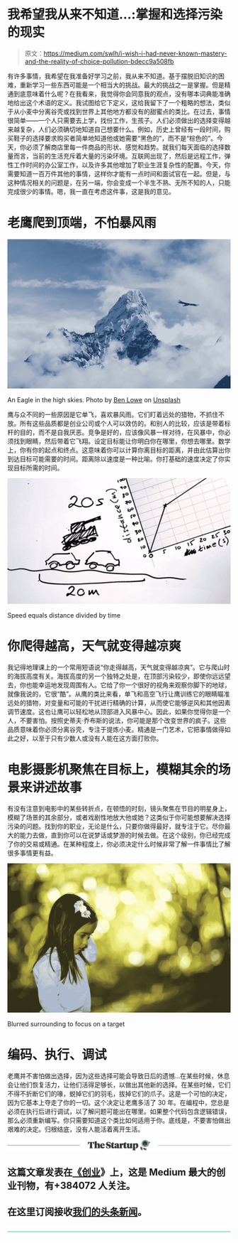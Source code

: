# 我希望我从来不知道…:掌握和选择污染的现实

> 原文：<https://medium.com/swlh/i-wish-i-had-never-known-mastery-and-the-reality-of-choice-pollution-bdecc9a508fb>

有许多事情，我希望在我准备好学习之前，我从来不知道。基于摆脱旧知识的困难，重新学习一些东西可能是一个相当大的挑战。最大的挑战之一是掌握。但是精通到底意味着什么呢？在我看来，我觉得你会同意我的观点，没有哪本词典能准确地给出这个术语的定义。我试图给它下定义，这给我留下了一个粗略的想法，类似于从小麦中分离谷壳或找到世界上其他地方都没有的甜蜜点的类比。在过去，事情很简单——一个人只需要去上学，找份工作，生孩子。人们必须做出的选择变得越来越复杂，人们必须确切地知道自己想要什么。例如，历史上曾经有一段时间，购买鞋子的选择要求购买者简单地知道他或她需要“黑色的”，而不是“棕色的”。今天，你必须了解商店里每一件商品的形状、感觉和趋势。就我们每天面临的选择数量而言，当前的生活充斥着大量的污染环境。互联网出现了，然后是远程工作，弹性工作时间的办公室工作，以及许多其他增加了职业生涯复杂性的配置。今天，你需要知道一百万件其他的事情，这样你才能有一点时间和面试官在一起。但是，与这种情况相关的问题是，在另一端，你会变成一个半生不熟、无所不知的人，只能完成很少的事情。嗯，我一直在考虑这件事，这是我的意见。

# 老鹰爬到顶端，不怕暴风雨

![](img/6a7495fcc4266be46ec39b513e8d0caf.png)

An Eagle in the high skies. Photo by [Ben Lowe](https://unsplash.com/photos/sqdY_rJg8wg?utm_source=unsplash&utm_medium=referral&utm_content=creditCopyText) on [Unsplash](https://unsplash.com/search/photos/eagle?utm_source=unsplash&utm_medium=referral&utm_content=creditCopyText)

鹰与众不同的一些原因是它单飞，喜欢暴风雨。它们盯着远处的猎物，不抓住不放。所有这些品质都是创业公司或个人可以效仿的。和别人的比较，应该是带着标杆的目的，而不是自我厌恶。竞争是好的，应该像风暴一样对待，在风暴中，你必须找到眼睛，然后带着它飞翔。设定目标能让你明白你在哪里，你想去哪里。数学上，你有你的起点和终点。这意味着你可以计算你离目标的距离，并由此估算出你到达目标可能需要的时间。距离除以速度是一种比喻。你打基础的速度决定了你实现目标所需的时间。

![](img/041d51b255e6625dc1f8d52bdd8d601d.png)

Speed equals distance divided by time

# 你爬得越高，天气就变得越凉爽

我记得地理课上的一个常用短语说“你走得越高，天气就变得越凉爽”。它与爬山时的海拔高度有关。海拔高度的另一个独特之处是，在顶部污染较少，即使你远远望去，你也能幸运地发现周围有人。它给了你一个很好的视角来观察你脚下的地球，就像我说的，它很“酷”。从鹰的类比来看，单飞和高空飞行让鹰训练它的眼睛瞄准远处的猎物，对变量和可能的干扰进行精确的计算，从而使它能够逆风和其他因素调节速度。这也让鹰可以轻松地从顶部进入风暴中心。因此，如果你觉得你是一个人，不要害怕。按照史蒂夫·乔布斯的说法，你可能是那个改变世界的疯子。这些品质意味着你必须分离谷壳，专注于提炼小麦。精通是一门艺术，它把事情做得如此之好，以至于只有少数人或没有人能在这方面打败你。

# 电影摄影机聚焦在目标上，模糊其余的场景来讲述故事

有没有注意到电影中的某些转折点，在顿悟的时刻，镜头聚焦在节目的明星身上，模糊了场景的其余部分，或者戏剧性地放大他或她？这类似于你可能想要解决选择污染的问题。找到你的职业，无论是什么，只要你做得最好，就专注于它。尽你最大的能力去做，直到你可以在说梦话或梦游的时候去做。在这个级别，你已经完成了你的交易或精通。在某种程度上，你必须决定什么时候非常了解一件事情比了解很多事情更有益。

![](img/6b5d266a32fb351f2da0636514926e79.png)

Blurred surrounding to focus on a target

# 编码、执行、调试

老鹰并不害怕做出选择，因为这些选择可能会导致日后的遗憾...在某些时候，休息会让他们恢复活力，让他们活得足够长，以做出其他新的选择。在某些时候，它们不得不折断它们的喙，蜕掉它们的羽毛，拔掉它们的爪子。这是一个可怕的决定，因为它基本上夺走了你的一切。这个决定让老鹰多活了 30 年。在编程中，您总是必须在执行后进行调试，以了解问题可能出在哪里。如果整个代码包含逻辑错误，那么必须重新编写。你只需要知道这个类比如何适用于你。底线是，不要害怕做出艰难的决定。归根结底，没有人能活着离开生活。

[![](img/308a8d84fb9b2fab43d66c117fcc4bb4.png)](https://medium.com/swlh)

## 这篇文章发表在[《创业](https://medium.com/swlh)》上，这是 Medium 最大的创业刊物，有+384072 人关注。

## 在这里订阅接收[我们的头条新闻](http://growthsupply.com/the-startup-newsletter/)。

[![](img/b0164736ea17a63403e660de5dedf91a.png)](https://medium.com/swlh)